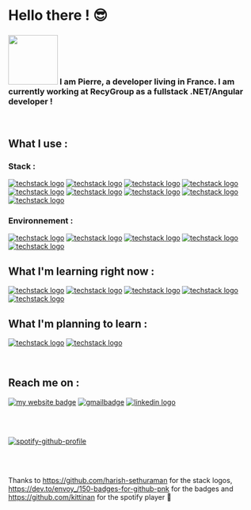 # Hello there ! 😎
<!-- about me -->
### <img src="https://media.tenor.com/6BwwiXkqO3QAAAAd/france-eiffel-tower.gif" width=100> I am Pierre, a developer living in France. I am currently working at RecyGroup as a fullstack .NET/Angular developer !

<br>

<!-- stack -->
## What I use :
### Stack :

[![techstack logo](https://readme-components.vercel.app/api?component=logo&logo=html5&fill=e34c26&text=false)](https://github.com/harish-sethuraman/readme-components)
[![techstack logo](https://readme-components.vercel.app/api?component=logo&logo=css3&fill=264de4&text=false)](https://github.com/harish-sethuraman/readme-components)
[![techstack logo](https://readme-components.vercel.app/api?component=logo&logo=tailwindcss&textfill=3490dc&fill=f8fafc&text=false)](https://github.com/harish-sethuraman/readme-components)
[![techstack logo](https://readme-components.vercel.app/api?component=logo&logo=sass&textfill=f8fafc&fill=CD6799&text=false)](https://github.com/harish-sethuraman/readme-components)
[![techstack logo](https://readme-components.vercel.app/api?component=logo&logo=javascript&textfill=000000&fill=f7df1e&text=false)](https://github.com/harish-sethuraman/readme-components)
[![techstack logo](https://readme-components.vercel.app/api?component=logo&logo=react&textfill=61DBFB&fill=242443&text=false&animation=spin)](https://github.com/harish-sethuraman/readme-components)
[![techstack logo](https://readme-components.vercel.app/api?component=logo&logo=node.js&textfill=3c873a&fill=303030&text=false)](https://github.com/harish-sethuraman/readme-components)
[![techstack logo](https://readme-components.vercel.app/api?component=logo&logo=mongodb&textfill=589636&fill=E8E7D5&text=false)](https://github.com/harish-sethuraman/readme-components)
[![techstack logo](https://readme-components.vercel.app/api?component=logo&logo=mysql&textfill=00758F&fill=F29111&text=false)](https://github.com/harish-sethuraman/readme-components)

### Environnement :

[![techstack logo](https://readme-components.vercel.app/api?component=logo&logo=visualstudiocode&textfill=0078d7&fill=f8fafc&text=false)](https://github.com/harish-sethuraman/readme-components)
[![techstack logo](https://readme-components.vercel.app/api?component=logo&logo=prettier&textfill=333333&fill=f8fafc&text=false)](https://github.com/harish-sethuraman/readme-components)
[![techstack logo](https://readme-components.vercel.app/api?component=logo&logo=git&textfill=f8fafc&fill=F1502F&text=false)](https://github.com/harish-sethuraman/readme-components)
[![techstack logo](https://readme-components.vercel.app/api?component=logo&logo=windows&textfill=ffffff&fill=0078d4&text=false)](https://github.com/harish-sethuraman/readme-components)
[![techstack logo](https://readme-components.vercel.app/api?component=logo&logo=linux&textfill=333333&fill=f8fafc&text=false)](https://github.com/harish-sethuraman/readme-components)

## What I'm learning right now :

[![techstack logo](https://readme-components.vercel.app/api?component=logo&logo=Csharp&textfill=9B4993&fill=f8fafc&text=false)](https://github.com/harish-sethuraman/readme-components)
[![techstack logo](https://readme-components.vercel.app/api?component=logo&logo=.net&textfill=f8fafc&fill=512bd4&text=false)](https://github.com/harish-sethuraman/readme-components)
[![techstack logo](https://readme-components.vercel.app/api?component=logo&logo=typescript&textfill=007acc&fill=f8fafc&text=false)](https://github.com/harish-sethuraman/readme-components)
[![techstack logo](https://readme-components.vercel.app/api?component=logo&logo=angular&textfill=dd1b16&fill=f8fafc&text=false)](https://github.com/harish-sethuraman/readme-components)
[![techstack logo](https://readme-components.vercel.app/api?component=logo&logo=web3&textfill=333333&fill=f8fafc&text=false)](https://github.com/harish-sethuraman/readme-components)

<!--

[![techstack logo](https://readme-components.vercel.app/api?component=logo&logo=eclipseide&textfill=2C2255&fill=f8fafc&text=false)](https://github.com/harish-sethuraman/readme-components)
--->

## What I'm planning to learn :

[![techstack logo](https://readme-components.vercel.app/api?component=logo&logo=docker&textfill=0db7ed&fill=f8fafc&text=false)](https://github.com/harish-sethuraman/readme-components)
[![techstack logo](https://readme-components.vercel.app/api?component=logo&logo=heroku&textfill=f8fafc&fill=6762A6&text=false)](https://github.com/harish-sethuraman/readme-components)

<br>

## Reach me on :

[![my website badge](https://img.shields.io/badge/website-000000?style=for-the-badge&logo=About.me&logoColor=white)](https://pierrefraisse-portfolio.netlify.app/)
[![gmailbadge](https://img.shields.io/badge/Gmail-D14836?style=for-the-badge&logo=gmail&logoColor=white)](pierrefraisse90@gmail.com)
[![linkedin logo](https://img.shields.io/badge/LinkedIn-0077B5?style=for-the-badge&logo=linkedin&logoColor=white)](https://www.linkedin.com/in/pierre-fraisse-83b4b5253/)

<br>
<br>

[![spotify-github-profile](https://spotify-github-profile.vercel.app/api/view?uid=21h64xlyb74hjtpguumzr3uxq&cover_image=true&theme=default&show_offline=false&background_color=121212&interchange=false)](https://spotify-github-profile.vercel.app/api/view?uid=21h64xlyb74hjtpguumzr3uxq&redirect=true)

<br>
<br>

Thanks to https://github.com/harish-sethuraman for the stack logos, https://dev.to/envoy_/150-badges-for-github-pnk for the badges and https://github.com/kittinan for the spotify player 👏
